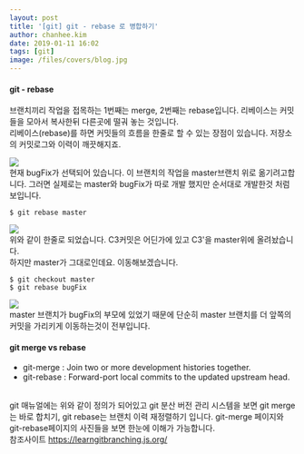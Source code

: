 ```yaml
---
layout: post
title: '[git] git - rebase 로 병합하기'
author: chanhee.kim
date: 2019-01-11 16:02
tags: [git]
image: /files/covers/blog.jpg
---
```


#### git - rebase
브랜치끼리 작업을 접목하는 1번째는 merge, 2번째는 rebase입니다. 리베이스는 커밋들을 모아서 복사한뒤 다른곳에 떨궈 놓는 것입니다.<br>
리베이스(rebase)를 하면 커밋들의 흐름을 한줄로 할 수 있는 장점이 있습니다. 저장소의 커밋로그와 이력이 깨끗해지죠.

<img src="{{ site.baseurl }}/assets/images/git/rebase1.JPG"><br>
현재 bugFix가 선택되어 있습니다. 이 브랜치의 작업을 master브랜치 위로 옮기려고합니다. 그러면 실제로는 master와 bugFix가 따로 개발 했지만 순서대로 개발한것 처럼 보입니다.

```linux
$ git rebase master
```

<img src="{{ site.baseurl }}/assets/images/git/rebase2.JPG"><br>
위와 같이 한줄로 되었습니다. C3커밋은 어딘가에 있고 C3'을 master위에 올려놨습니다.<br>
하지만 master가 그대로인데요. 이동해보겠습니다.

``` linux
$ git checkout master
$ git rebase bugFix
```

<img src="{{ site.baseurl }}/assets/images/git/rebase3.JPG"><br>
master 브랜치가 bugFix의 부모에 있었기 때문에 단순히 master 브랜치를 더 앞쪽의 커밋을 가리키게 이동하는것이 전부입니다.

#### git merge vs rebase
- git-merge : Join two or more development histories together.
- git-rebase : Forward-port local commits to the updated upstream head.
<br>
git 매뉴얼에는 위와 같이 정의가 되어있고 git 분산 버전 관리 시스템을 보면 git merge는 바로 합치기, git rebase는 브랜치 이력 재정렬하기 입니다. git-merge 페이지와 git-rebase페이지의 사진들을 보면 한눈에 이해가 가능합니다.

<br>
참조사이트
<a href="https://learngitbranching.js.org/">https://learngitbranching.js.org/</a>
